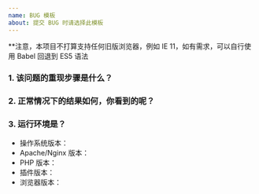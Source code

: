 ```yaml
---
name: BUG 模板
about: 提交 BUG 时请选择此模板
---
```


**注意，本项目不打算支持任何旧版浏览器，例如 IE 11，如有需求，可以自行使用 Babel 回退到 ES5 语法

### 1. 该问题的重现步骤是什么？

### 2. 正常情况下的结果如何，你看到的呢？

### 3. 运行环境是？

- 操作系统版本：
- Apache/Nginx 版本：
- PHP 版本：
- 插件版本：
- 浏览器版本：

[//]: # (如有图片请附上截图)